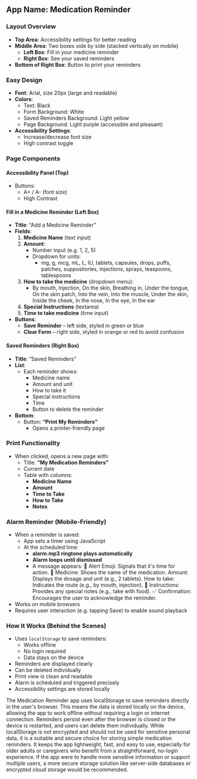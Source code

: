 



## App Name: **Medication Reminder**



### Layout Overview

- **Top Area**: Accessibility settings for better reading
- **Middle Area**: Two boxes side by side (stacked vertically on mobile)
  - **Left Box**: Fill in your medicine reminder
  - **Right Box**: See your saved reminders
- **Bottom of Right Box**: Button to print your reminders



### Easy Design

- **Font**: Arial, size 20px (large and readable)
- **Colors**:
  - Text: Black
  - Form Background: White
  - Saved Reminders Background: Light yellow
  - Page Background: Light purple (accessible and pleasant)
- **Accessibility Settings**:
  - Increase/decrease font size
  - High contrast toggle



### Page Components

#### Accessibility Panel (Top)

- Buttons:
  - A+ / A- (font size)
  - High Contrast



#### Fill in a Medicine Reminder (Left Box)

- **Title**: “Add a Medicine Reminder”
- **Fields**:
  1. **Medicine Name** (text input)
  2. **Amount**:
     - Number input (e.g. 1, 2, 5)
     - Dropdown for units:
       - mg, g, mcg, mL, L, IU, tablets, capsules, drops, puffs, patches, suppositories, injections, sprays, teaspoons, tablespoons
  3. **How to take the medicine** (dropdown menu):
     - By mouth, Injection, On the skin, Breathing in, Under the tongue, On the skin patch, Into the vein, Into the muscle, Under the skin, Inside the cheek, In the nose, In the eye, In the ear
  4. **Special Instructions** (textarea)
  5. **Time to take medicine** (time input)
- **Buttons**:
  - **Save Reminder** – left side, styled in green or blue
  - **Clear Form** – right side, styled in orange or red to avoid confusion



#### Saved Reminders (Right Box)

- **Title**: “Saved Reminders”
- **List**:
  - Each reminder shows:
    - Medicine name
    - Amount and unit
    - How to take it
    - Special instructions
    - Time
    - Button to delete the reminder
- **Bottom**:
  - Button: **“Print My Reminders”**
    - Opens a printer-friendly page



### Print Functionality

- When clicked, opens a new page with:
  - Title: **“My Medication Reminders”**
  - Current date
  - Table with columns:
    - **Medicine Name**
    - **Amount**
    - **Time to Take**
    - **How to Take**
    - **Notes**



### Alarm Reminder (Mobile-Friendly)

- When a reminder is saved:
  - App sets a timer using JavaScript
  - At the scheduled time:
    - **alarm.mp3 ringtone plays automatically**
    - **Alarm loops until dismissed**
    - A message appears:
🔔 Alert Emoji: Signals that it's time for action.
💊 Medicine: Shows the name of the medication.
    Amount: Displays the dosage and unit (e.g., 2 tablets).
    How to take: Indicates the route (e.g., by mouth, injection).
📝 Instructions: Provides any special notes (e.g., take with food).
✅ Confirmation: Encourages the user to acknowledge the reminder.
- Works on mobile browsers
- Requires user interaction (e.g. tapping Save) to enable sound playback



### How It Works (Behind the Scenes)

- Uses `localStorage` to save reminders:
  - Works offline
  - No login required
  - Data stays on the device
- Reminders are displayed clearly
- Can be deleted individually
- Print view is clean and readable
- Alarm is scheduled and triggered precisely
- Accessibility settings are stored locally



The Medication Reminder app uses localStorage to save reminders directly in the user's browser. This means the data is stored locally on the device, allowing the app to work offline without requiring a login or internet connection. Reminders persist even after the browser is closed or the device is restarted, and users can delete them individually. While localStorage is not encrypted and should not be used for sensitive personal data, it is a suitable and secure choice for storing simple medication reminders. It keeps the app lightweight, fast, and easy to use, especially for older adults or caregivers who benefit from a straightforward, no-login experience. If the app were to handle more sensitive information or support multiple users, a more secure storage solution like server-side databases or encrypted cloud storage would be recommended.
